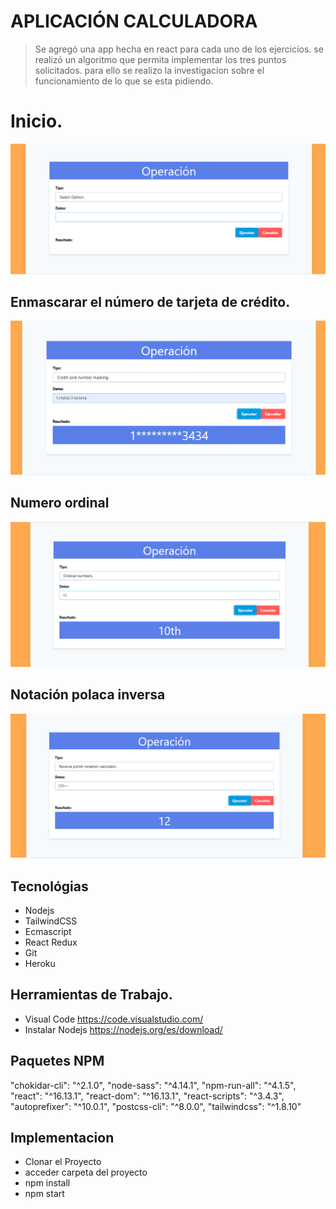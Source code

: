 
# APLICACIÓN CALCULADORA
> Se agregó una app hecha en react para cada uno de los ejercicios. 
> se realizó un algoritmo que permita implementar los tres puntos solicitados.
> para ello se realizo la investigacion sobre el funcionamiento de lo que se esta pidiendo.

# Inicio.  
![Screenshot](https://github.com/judithcoders/reactcalculador/blob/main/img/screenshot1.PNG)

## Enmascarar el número de tarjeta de crédito.
![Screenshot](https://github.com/judithcoders/reactcalculador/blob/main/img/screenshot2.PNG)

## Numero ordinal
![Screenshot](https://github.com/judithcoders/reactcalculador/blob/main/img/screenshot3.PNG)

## Notación polaca inversa
![Screenshot](https://github.com/judithcoders/reactcalculador/blob/main/img/screenshot4.PNG)


## Tecnológias
* Nodejs
* TailwindCSS
* Ecmascript
* React Redux
* Git
* Heroku

## Herramientas de Trabajo.
* Visual Code <https://code.visualstudio.com/>
* Instalar Nodejs <https://nodejs.org/es/download/>

## Paquetes NPM
  "chokidar-cli": "^2.1.0",
  "node-sass": "^4.14.1",
  "npm-run-all": "^4.1.5",
  "react": "^16.13.1",
  "react-dom": "^16.13.1",
  "react-scripts": "^3.4.3",
  "autoprefixer": "^10.0.1",
  "postcss-cli": "^8.0.0",
  "tailwindcss": "^1.8.10"
 
 ## Implementacion
 * Clonar el Proyecto
 * acceder carpeta del proyecto
 * npm install 
 * npm start

